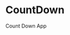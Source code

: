 # CountDown
 Count Down App
      
               
                                                                                     
                                                                                           
                                                                                              
                                                                                     
                                                                    
                                            
                         
                   
    
 
   
